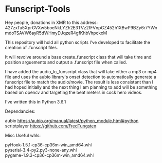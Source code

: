 # Funscript-Tools

Hey people, donations in XMR to this address: 427zxTu5XprGVXw5boeNkLYZh2E3TVz2fFVnpGZ452h1XBwP9BZy6r7YWnmdoTSAVW6ayR5dWHmyDJqzeR4gfKhbVhpckxM

This repository will hold all python scripts I've developed to facilitate the creation of .funscript files.

It will revolve around a base create_funscript class that will take time and position arguements and output a .funscript file when called.

I have added the audio_to_funscript class that will take either a mp3 or mp4 file and uses the aubio library's onset detection to automatically generate a funscript file to match the audio/movie. The result is less consistant than I had hoped initially and the next thing I am planning to add will be something based on opencv and targeting the beat meters in cock hero videos.

I've written this in Python 3.6.1

Dependancies:  

aubio https://aubio.org/manual/latest/python_module.html#python  
scriptplayer https://github.com/FredTungsten

Misc Useful whls:  

pyHook-1.5.1-cp36-cp36m-win_amd64.whl  
pyserial-3.4-py2.py3-none-any.whl  
pygame-1.9.3-cp36-cp36m-win_amd64.whl  

